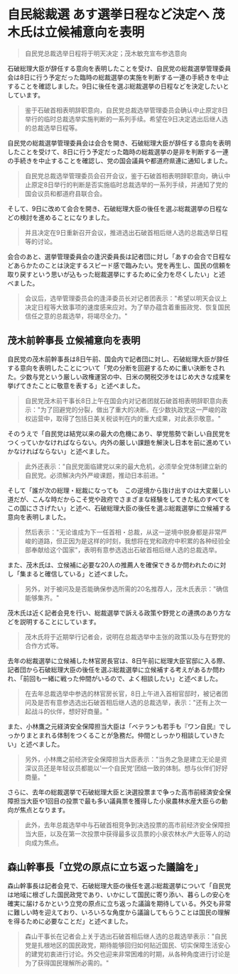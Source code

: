 # 自民総裁選 あす選挙日程など決定へ 茂木氏は立候補意向を表明

> 自民党总裁选举日程将于明天决定；茂木敏充宣布参选意向

石破総理大臣が辞任する意向を表明したことを受け、自民党の総裁選挙管理委員会は8日に行う予定だった臨時の総裁選挙の実施を判断する一連の手続きを中止することを確認しました。9日に後任を選ぶ総裁選挙の日程などを決定したいとしています。

> 鉴于石破首相表明辞职意向，自民党总裁选举管理委员会确认中止原定8日举行的临时总裁选举实施判断的一系列手续。希望在9日决定选出后继人选的总裁选举日程等。

自民党の総裁選挙管理委員会は会合を開き、石破総理大臣が辞任する意向を表明したことを受けて、8日に行う予定だった臨時の総裁選挙の是非を判断する一連の手続きを中止することを確認し、党の国会議員や都道府県連に通知しました。

> 自民党总裁选举管理委员会召开会议，鉴于石破首相表明辞职意向，确认中止原定8日举行的判断是否实施临时总裁选举的一系列手续，并通知了党的国会议员和都道府县联合会。

そして、9日に改めて会合を開き、石破総理大臣の後任を選ぶ総裁選挙の日程などの検討を進めることになりました。

> 并且决定在9日重新召开会议，推进选出石破首相后继人选的总裁选举日程等的讨论。

会合のあと、選挙管理委員会の逢沢委員長は記者団に対し「あすの会合で日程などあらかたのことは決定するスピード感で臨みたい。党を再生し、国民の信頼を取り戻すという思いが込もった総裁選挙にするために全力を尽くしたい」と述べました。

> 会议后，选举管理委员会的逢泽委员长对记者团表示："希望以明天会议上决定日程等大致事项的速度感来应对。为了举办蕴含着重振政党、恢复国民信任之意的总裁选举，将竭尽全力。"

## 茂木前幹事長 立候補意向を表明

自民党の茂木前幹事長は8日午前、国会内で記者団に対し、石破総理大臣が辞任する意向を表明したことについて「党の分断を回避するために重い決断をされた。少数与党という厳しい政権運営の中、日米の関税交渉をはじめ大きな成果を挙げてきたことに敬意を表する」と述べました。

> 自民党茂木前干事长8日上午在国会内对记者团就石破首相表明辞职意向表示："为了回避党的分裂，做出了重大的决断。在少数执政党这一严峻的政权运营中，取得了包括日美关税谈判在内的重大成果，对此表示敬意。"

そのうえで「自民党は結党以来の最大の危機にあり、挙党態勢で新しい自民党をつくっていかなければならない。内外の厳しい課題を解決し日本を前に進めていかなければならない」と述べました。

> 此外还表示："自民党面临建党以来的最大危机，必须举全党体制建立新的自民党。必须解决内外严峻课题，推动日本前进。"

そして「誰が次の総理・総裁になっても　この逆境から抜け出すのは大変厳しい道だが、こんな時だからこそ党や政府でさまざまな経験をしてきた私のすべてをこの国にささげたい」と述べ、石破総理大臣の後任を選ぶ総裁選挙に立候補する意向を表明しました。

> 然后表示："无论谁成为下一任首相・总裁，从这一逆境中脱身都是非常严峻的道路，但正因为是这样的时刻，我想将在党和政府中积累的各种经验全部奉献给这个国家"，表明有意参选选出石破首相后继人选的总裁选举。

また、茂木氏は、立候補に必要な20人の推薦人を確保できるか問われたのに対し「集まると確信している」と述べました。

> 另外，对于被问及是否能确保参选所需的20名推荐人，茂木氏表示："确信能够集齐。"

茂木氏は近く記者会見を行い、総裁選挙で訴える政策や野党との連携のあり方などを説明することにしています。

> 茂木氏将于近期举行记者会，说明在总裁选举中主张的政策以及与在野党的合作方式等。

去年の総裁選挙に立候補した林官房長官は、8日午前に総理大臣官邸に入る際、記者団から石破総理大臣の後任を選ぶ総裁選挙に立候補する考えがあるか問われ、「前回も一緒に戦った仲間がいるので、よく相談したい」と述べました。

> 在去年总裁选举中参选的林官房长官，8日上午进入首相官邸时，被记者团问及是否有意参选选出石破首相后继人选的总裁选举，表示："还有上次一起战斗的伙伴，想好好商量。"

また、小林鷹之元経済安全保障担当大臣は「ベテランも若手も『ワン自民』でしっかりまとまれる体制をつくることが急務だ。仲間としっかり相談していきたい」と述べました。

> 另外，小林鹰之前经济安全保障担当大臣表示："当务之急是建立无论是资深议员还是年轻议员都能以'一个自民党'团结一致的体制。想与伙伴们好好商量。"

さらに、去年の総裁選挙で石破総理大臣と決選投票まで争った高市前経済安全保障担当大臣や1回目の投票で最も多い議員票を獲得した小泉農林水産大臣らの動向が焦点となります。

> 此外，去年总裁选举中与石破首相竞争到决选投票的高市前经济安全保障担当大臣，以及在第一次投票中获得最多议员票的小泉农林水产大臣等人的动向成为焦点。

## 森山幹事長「立党の原点に立ち返った議論を」

森山幹事長は記者会見で、石破総理大臣の後任を選ぶ総裁選挙について「自民党は地域に根ざした国民政党であり、いかにして国民に寄り添い、暮らしの安心を確実に届けるかという立党の原点に立ち返った議論を期待している。外交も非常に難しい時を迎えており、いろいろな角度から議論してもらうことは国民の理解を得るために必要なことだ」と述べました。

> 森山干事长在记者会上关于选出石破首相后继人选的总裁选举表示："自民党是扎根地区的国民政党，期待能够回归如何贴近国民、切实保障生活安心的建党初衷进行讨论。外交也迎来非常困难的时期，从各种角度进行讨论是为了获得国民理解所必需的。"
